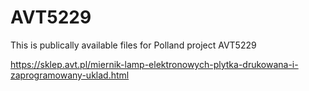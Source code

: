 #  AVT5229

This is publically available files for Polland project AVT5229

https://sklep.avt.pl/miernik-lamp-elektronowych-plytka-drukowana-i-zaprogramowany-uklad.html

